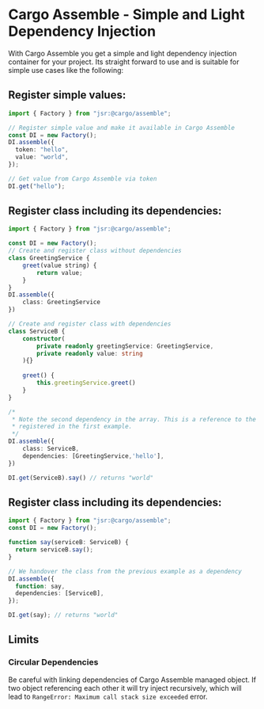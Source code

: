 # Cargo Assemble - Simple and Light Dependency Injection

With Cargo Assemble you get a simple and light dependency injection container
for your project. Its straight forward to use and is suitable for simple use
cases like the following:

## Register simple values:

```ts
import { Factory } from "jsr:@cargo/assemble";

// Register simple value and make it available in Cargo Assemble
const DI = new Factory();
DI.assemble({
  token: "hello",
  value: "world",
});

// Get value from Cargo Assemble via token
DI.get("hello");
```

## Register class including its dependencies:

```ts
import { Factory } from "jsr:@cargo/assemble";

const DI = new Factory();
// Create and register class without dependencies
class GreetingService {
	greet(value string) {
		return value;
	}
}
DI.assemble({
	class: GreetingService
})

// Create and register class with dependencies
class ServiceB {
	constructor(
		private readonly greetingService: GreetingService,
		private readonly value: string
	){}
	
	greet() {
		this.greetingService.greet()
	}
}

/*
 * Note the second dependency in the array. This is a reference to the value 
 * registered in the first example.
 */
DI.assemble({
	class: ServiceB,
	dependencies: [GreetingService,'hello'],
})

DI.get(ServiceB).say() // returns "world"
```

## Register class including its dependencies:

```ts
import { Factory } from "jsr:@cargo/assemble";
const DI = new Factory();

function say(serviceB: ServiceB) {
  return serviceB.say();
}

// We handover the class from the previous example as a dependency
DI.assemble({
  function: say,
  dependencies: [ServiceB],
});

DI.get(say); // returns "world"
```

## Limits

### Circular Dependencies

Be careful with linking dependencies of Cargo Assemble managed object. If two
object referencing each other it will try inject recursively, which will lead to
`RangeError: Maximum call stack size exceeded` error.
